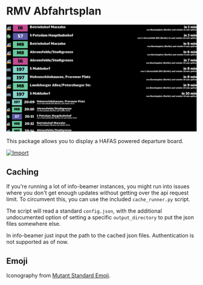 # RMV Abfahrtsplan

![Screenshot der Ausgabe](info-beamer.jpg)

This package allows you to display a HAFAS powered departure board.

[![Import](https://cdn.infobeamer.com/s/img/import.png)](https://info-beamer.com/use?url=https://github.com/kunsi/package-hafas.git%23main)


## Caching

If you're running a lot of info-beamer instances, you might run into
issues where you don't get enough updates without getting over the api
request limit. To circumvent this, you can use the included
`cache_runner.py` script.

The script will read a standard `config.json`, with the additional
undocumented option of setting a specific `output_directory` to put the
json files somewhere else.

In info-beamer just input the path to the cached json files. Authentication
is not supported as of now.

## Emoji

Iconography from [Mutant Standard Emoji](https://mutant.tech).
